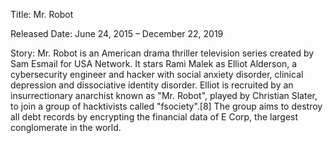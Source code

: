 Title: Mr. Robot

Released Date: June 24, 2015 – December 22, 2019

Story: Mr. Robot is an American drama thriller television series created by Sam Esmail for USA Network. It stars Rami Malek as Elliot Alderson, a cybersecurity engineer and hacker with social anxiety disorder, clinical depression and dissociative identity disorder. Elliot is recruited by an insurrectionary anarchist known as "Mr. Robot", played by Christian Slater, to join a group of hacktivists called "fsociety".[8] The group aims to destroy all debt records by encrypting the financial data of E Corp, the largest conglomerate in the world.
